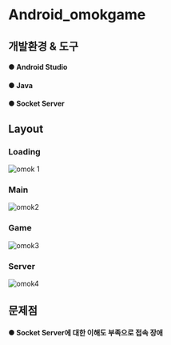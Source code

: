 # Android_omokgame

## 개발환경 & 도구
#### ● Android Studio
#### ● Java
#### ● Socket Server

## Layout
### Loading
 ![omok 1](https://user-images.githubusercontent.com/114462583/204426391-8c8d14a4-88e4-43d9-b500-273c68f9215b.jpg)

### Main
 ![omok2](https://user-images.githubusercontent.com/114462583/204428603-6df612f5-db28-4e33-b4cb-19887650255e.png)

### Game
 ![omok3](https://user-images.githubusercontent.com/114462583/204428715-a415f0ef-6c01-4130-a517-79454d31e5ff.png)

### Server
 ![omok4](https://user-images.githubusercontent.com/114462583/204428779-7b363c8d-b01d-493d-b82e-eb97d241c7a4.jpg)

## 문제점
#### ● Socket Server에 대한 이해도 부족으로 접속 장애
